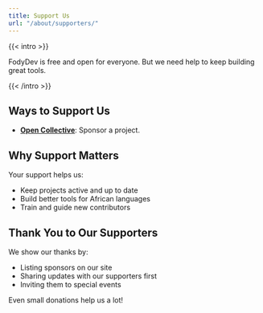 ```yaml
---
title: Support Us
url: "/about/supporters/"
---
```


{{< intro >}}

FodyDev is free and open for everyone. But we need help to keep building great tools.

{{< /intro >}}

## Ways to Support Us

- **[Open Collective](https://opencollective.com/afrim-collective)**: Sponsor a project.

## Why Support Matters

Your support helps us:

- Keep projects active and up to date
- Build better tools for African languages
- Train and guide new contributors

## Thank You to Our Supporters

We show our thanks by:

- Listing sponsors on our site
- Sharing updates with our supporters first
- Inviting them to special events

Even small donations help us a lot!
